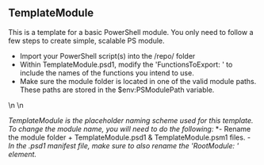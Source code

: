 ## TemplateModule ##
This is a template for a basic PowerShell module. You only need to follow a few steps to create simple, scalable PS module.
- Import your PowerShell script(s) into the /repo/ folder 
- Within TemplateModule.psd1, modify the 'FunctionsToExport: ' to include the names of the functions you intend to use.
- Make sure the module folder is located in one of the valid module paths. These paths are stored in the $env:PSModulePath variable.



\n
\n


*TemplateModule is the placeholder naming scheme used for this template. To change the module name, you will need to do the following:*
*- Rename the module folder + TemplateModule.psd1 & TemplateModule.psm1 files.
*- In the .psd1 manifest file, make sure to also rename the 'RootModule: ' element.*
